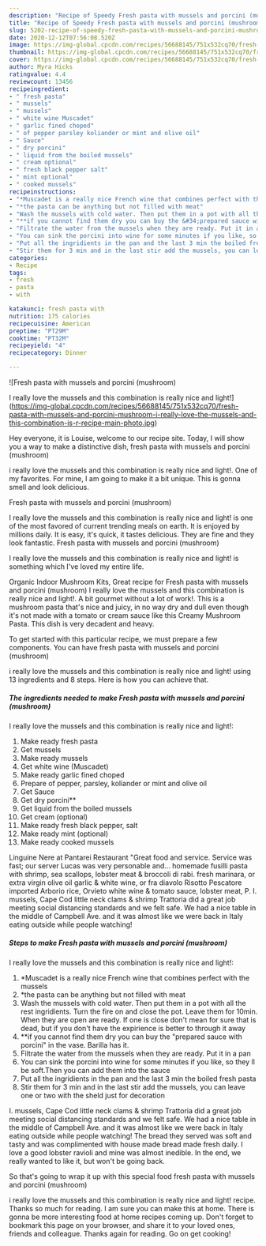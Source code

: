 ```yaml
---
description: "Recipe of Speedy Fresh pasta with mussels and porcini (mushroom)  I really love the mussels and this combination is really nice and light!"
title: "Recipe of Speedy Fresh pasta with mussels and porcini (mushroom)  I really love the mussels and this combination is really nice and light!"
slug: 5202-recipe-of-speedy-fresh-pasta-with-mussels-and-porcini-mushroom-i-really-love-the-mussels-and-this-combination-is-really-nice-and-light
date: 2020-12-12T07:56:08.520Z
image: https://img-global.cpcdn.com/recipes/56688145/751x532cq70/fresh-pasta-with-mussels-and-porcini-mushroom-i-really-love-the-mussels-and-this-combination-is-r-recipe-main-photo.jpg
thumbnail: https://img-global.cpcdn.com/recipes/56688145/751x532cq70/fresh-pasta-with-mussels-and-porcini-mushroom-i-really-love-the-mussels-and-this-combination-is-r-recipe-main-photo.jpg
cover: https://img-global.cpcdn.com/recipes/56688145/751x532cq70/fresh-pasta-with-mussels-and-porcini-mushroom-i-really-love-the-mussels-and-this-combination-is-r-recipe-main-photo.jpg
author: Myra Hicks
ratingvalue: 4.4
reviewcount: 13456
recipeingredient:
- " fresh pasta"
- " mussels"
- " mussels"
- " white wine Muscadet"
- " garlic fined choped"
- " of pepper parsley koliander or mint and olive oil"
- " Sauce"
- " dry porcini"
- " liquid from the boiled mussels"
- " cream optional"
- " fresh black pepper salt"
- " mint optional"
- " cooked mussels"
recipeinstructions:
- "*Muscadet is a really nice French wine that combines perfect with the mussels"
- "*the pasta can be anything but not filled with meat"
- "Wash the mussels with cold water. Then put them in a pot with all the rest ingridients. Turn the fire on and close the pot. Leave them for 10min. When they are open are ready. If one is close don&#39;t mean for sure that is dead, but if you don&#39;t have the expirience is better to through it away"
- "**if you cannot find them dry you can buy the &#34;prepared sauce with porcini&#34; in the vase. Barilla has it."
- "Filtrate the water from the mussels when they are ready. Put it in a pan"
- "You can sink the porcini into wine for some minutes if you like, so they ll be soft.Then you can add them into the sauce"
- "Put all the ingridients in the pan and the last 3 min the boiled fresh pasta"
- "Stir them for 3 min and in the last stir add the mussels, you can leave one or two with the sheld just for decoration"
categories:
- Recipe
tags:
- fresh
- pasta
- with

katakunci: fresh pasta with 
nutrition: 175 calories
recipecuisine: American
preptime: "PT29M"
cooktime: "PT32M"
recipeyield: "4"
recipecategory: Dinner

---
```



![Fresh pasta with mussels and porcini (mushroom)

I really love the mussels and this combination is really nice and light!](https://img-global.cpcdn.com/recipes/56688145/751x532cq70/fresh-pasta-with-mussels-and-porcini-mushroom-i-really-love-the-mussels-and-this-combination-is-r-recipe-main-photo.jpg)

Hey everyone, it is Louise, welcome to our recipe site. Today, I will show you a way to make a distinctive dish, fresh pasta with mussels and porcini (mushroom)

i really love the mussels and this combination is really nice and light!. One of my favorites. For mine, I am going to make it a bit unique. This is gonna smell and look delicious.

Fresh pasta with mussels and porcini (mushroom)

I really love the mussels and this combination is really nice and light! is one of the most favored of current trending meals on earth. It is enjoyed by millions daily. It is easy, it's quick, it tastes delicious. They are fine and they look fantastic. Fresh pasta with mussels and porcini (mushroom)

I really love the mussels and this combination is really nice and light! is something which I've loved my entire life.

Organic Indoor Mushroom Kits, Great recipe for Fresh pasta with mussels and porcini (mushroom) I really love the mussels and this combination is really nice and light!. A bit gourmet without a lot of work!. This is a mushroom pasta that&#39;s nice and juicy, in no way dry and dull even though it&#39;s not made with a tomato or cream sauce like this Creamy Mushroom Pasta. This dish is very decadent and heavy.


To get started with this particular recipe, we must prepare a few components. You can have fresh pasta with mussels and porcini (mushroom)

i really love the mussels and this combination is really nice and light! using 13 ingredients and 8 steps. Here is how you can achieve that.

<!--inarticleads1-->

##### The ingredients needed to make Fresh pasta with mussels and porcini (mushroom)

I really love the mussels and this combination is really nice and light!:

1. Make ready  fresh pasta
1. Get  mussels
1. Make ready  mussels
1. Get  white wine (Muscadet)
1. Make ready  garlic fined choped
1. Prepare  of pepper, parsley, koliander or mint and olive oil
1. Get  Sauce
1. Get  dry porcini**
1. Get  liquid from the boiled mussels
1. Get  cream (optional)
1. Make ready  fresh black pepper, salt
1. Make ready  mint (optional)
1. Make ready  cooked mussels


Linguine Nere at Pantarei Restaurant &#34;Great food and service. Service was fast; our server Lucas was very personable and… homemade fusilli pasta with shrimp, sea scallops, lobster meat &amp; broccoli di rabi. fresh marinara, or extra virgin olive oil garlic &amp; white wine, or fra diavolo Risotto Pescatore imported Arborio rice, Orvieto white wine &amp; tomato sauce, lobster meat, P. I. mussels, Cape Cod little neck clams &amp; shrimp Trattoria did a great job meeting social distancing standards and we felt safe. We had a nice table in the middle of Campbell Ave. and it was almost like we were back in Italy eating outside while people watching! 

<!--inarticleads2-->

##### Steps to make Fresh pasta with mussels and porcini (mushroom)

I really love the mussels and this combination is really nice and light!:

1. *Muscadet is a really nice French wine that combines perfect with the mussels
1. *the pasta can be anything but not filled with meat
1. Wash the mussels with cold water. Then put them in a pot with all the rest ingridients. Turn the fire on and close the pot. Leave them for 10min. When they are open are ready. If one is close don&#39;t mean for sure that is dead, but if you don&#39;t have the expirience is better to through it away
1. **if you cannot find them dry you can buy the &#34;prepared sauce with porcini&#34; in the vase. Barilla has it.
1. Filtrate the water from the mussels when they are ready. Put it in a pan
1. You can sink the porcini into wine for some minutes if you like, so they ll be soft.Then you can add them into the sauce
1. Put all the ingridients in the pan and the last 3 min the boiled fresh pasta
1. Stir them for 3 min and in the last stir add the mussels, you can leave one or two with the sheld just for decoration


I. mussels, Cape Cod little neck clams &amp; shrimp Trattoria did a great job meeting social distancing standards and we felt safe. We had a nice table in the middle of Campbell Ave. and it was almost like we were back in Italy eating outside while people watching! The bread they served was soft and tasty and was complimented with house made bread made fresh daily. I love a good lobster ravioli and mine was almost inedible. In the end, we really wanted to like it, but won&#39;t be going back. 

So that's going to wrap it up with this special food fresh pasta with mussels and porcini (mushroom)

i really love the mussels and this combination is really nice and light! recipe. Thanks so much for reading. I am sure you can make this at home. There is gonna be more interesting food at home recipes coming up. Don't forget to bookmark this page on your browser, and share it to your loved ones, friends and colleague. Thanks again for reading. Go on get cooking!
